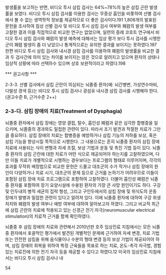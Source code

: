 발생률을 보고하는 반면, 비디오 투시 삼킴 검사는 64%~78%의 높은 삼킴 곤란 발생률을 보였다. 비디오 투시 삼킴 검사를 이용한 검사는 무증상 흡인을 비롯하여 선별 검사에서 볼 수 없는 생역학적 정보를 제공하므로 더 좋은 검사이다.191 1,808개의 발표된 문헌을 조사하여 침상 선별 검사 및 비디오 투시 삼킴 검사 여부와 폐렴의 발생 여부를 고찰한 결과 이를 직접적으로 비교한 연구는 없었으며, 일련의 증례 코호트 연구에서 비디오 투시 삼킴 검사와 폐렴의 발생 예측에 대해서는 임상 평가 보다 투시 검사를 시행한 군이 폐렴 발생이 좀 더 낮았으나 통계적으로는 유의한 결과를 보이지는 못하였다.197 한편 비디오 투시 삼킴 검사와 내시경 삼킴 검사를 이용하여 폐렴의 발생률을 비교한 결과 두 검사간에 의미 있는 차이를 보이지는 않은 것으로 알려지고 있으며 환자의 상태나 임상적 상황에 따라 선택하수 있으며 상호 보완적이라고 하였다.198

*** 권고사항 ***

2-3-3. 선별 검사에서 삼킴 곤란이 의심되는 뇌졸중 환자(예: 뇌간병변, 가성연수마비, 다발성 경색 등)는 비디오 투시 삼킴 검사나 광섬유 내시경 삼킴 검사를 시행해야 한다. (권고수준 B, 근거수준 2++)

### 2-3-다. 삼킴 장애의 치료(Treatment of Dysphagia)

뇌졸중 환자에서 삼킴 장애는 영양 결핍, 탈수, 흡인성 폐렴과 같은 심각한 합병증을 일으키며, 뇌졸중의 경과와도 밀접한 관련이 있다. 따라서 조기 발견과 적절한 치료가 그만큼 중요하다. 삼킴 장애의 치료는 합병증을 예방하거나 삼킴 기능의 저하를 보상, 혹은 삼킴 기능을 향상시킬 목적으로 시행한다. 그 내용으로는 흔히 뇌졸중 환자의 삼킴 장애 치료에 사용되는 식이 변형과 자세 조절, 보상 기법과 운동 및 촉진 기법 등이 있다. 뇌졸중 환자의 삼킴 곤란에 대한 치료가 어떤 식으로 제공되어야 하는지를 고찰하였으며, 다만 이들 치료가 개별적으로 시행하는 경우보다는 프로그램의 형태로 이루어지며, 각각의 효과를 무작위 배정법으로 비교한 문헌은 드물고 대조군의 수가 작거나 삼킴 장애의 원인이 다양하거나 치료 시기, 대조군의 문제 등으로 근거를 논하기가 어려우므로 이들이 포함된 삼킴 장애 치료 프로그램으로 포함하여 고찰하였다. 더불어 흡인성 폐렴은 뇌졸중 환자를 포함하여 장기 요양시설에 수용된 환자의 가장 큰 사망 원인이기도 하다. 구강 및 인두내의 병적 세균의 집락 형성, 그리고 구인두에서의 삼킴 장애 및 위식도의 운동 장애가 발병과 밀접한 관련이 있다고 알려져 있다. 이에 뇌졸중 환자에 대하여 구강 위생 처치와 폐렴의 발생 여부나 예방 여부에 대하여 알아보고자 하였다. 그리고 비교적 최근에 삼킴 곤란의 치료에 적용되고 있는 신경근 전기 자극(neuromuscular electrical stimulation)의 치료적 근거를 함께 확인하였다.

뇌졸중 후 삼킴 장애의 치료와 관련해서 2010년판 호주 임상진료 지침에서는 모든 뇌졸중 환자에서 포괄적인 평가에서 발견된 개별적인 문제에 근거하여 자세 변경, 치료 기법 또는 안전한 삼킴을 위해 음식물이나 수분의 형태 변경 등의 보상 기법이 제공되어야 하며, 삼킴 장애의 회복을 위하여 특정 근육들을 목표로 하는 치료, 온도-촉각 자극법, 경험있는 치료진에 의한 전기 자극 등을 제공할 수 있다고 하였다.12 미국의 임상진료 지침에서는 비디오 투시 삼킴 검사나 내

<PAGE>54